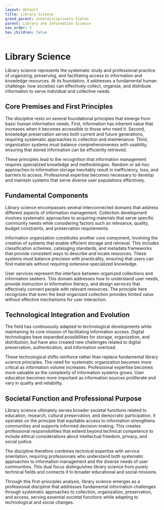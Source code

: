 ```yaml
---
layout: default
title: Library Science
grand_parent: Interdisciplinary Fields
parent: Library and Information Science
nav_order: 2
has_children: false
---
```


# Library Science

Library science represents the systematic study and professional practice of organizing, preserving, and facilitating access to information and knowledge resources. At its foundation, it addresses a fundamental human challenge: how societies can effectively collect, organize, and distribute information to serve individual and collective needs.

## Core Premises and First Principles

The discipline rests on several foundational principles that emerge from basic human information needs. First, information has inherent value that increases when it becomes accessible to those who need it. Second, knowledge preservation serves both current and future generations, requiring systematic approaches to collection and maintenance. Third, organization systems must balance comprehensiveness with usability, ensuring that stored information can be efficiently retrieved.

These principles lead to the recognition that information management requires specialized knowledge and methodologies. Random or ad-hoc approaches to information storage inevitably result in inefficiency, loss, and barriers to access. Professional expertise becomes necessary to develop and maintain systems that serve diverse user populations effectively.

## Fundamental Components

Library science encompasses several interconnected domains that address different aspects of information management. Collection development involves systematic approaches to acquiring materials that serve specific community needs while considering factors such as relevance, quality, budget constraints, and preservation requirements.

Information organization constitutes another core component, involving the creation of systems that enable efficient storage and retrieval. This includes classification schemes, cataloging standards, and metadata frameworks that provide consistent ways to describe and locate resources. These systems must balance precision with practicality, ensuring that users can find materials without requiring extensive specialized knowledge.

User services represent the interface between organized collections and information seekers. This domain addresses how to understand user needs, provide instruction in information literacy, and design services that effectively connect people with relevant resources. The principle here recognizes that even the best-organized collection provides limited value without effective mechanisms for user interaction.

## Technological Integration and Evolution

The field has continuously adapted to technological developments while maintaining its core mission of facilitating information access. Digital technologies have expanded possibilities for storage, organization, and distribution, but have also created new challenges related to digital preservation, authentication, and information overload.

These technological shifts reinforce rather than replace fundamental library science principles. The need for systematic organization becomes more critical as information volume increases. Professional expertise becomes more valuable as the complexity of information systems grows. User education becomes more important as information sources proliferate and vary in quality and reliability.

## Societal Function and Professional Purpose

Library science ultimately serves broader societal functions related to education, research, cultural preservation, and democratic participation. It operates on the principle that equitable access to information strengthens communities and supports informed decision-making. This creates professional responsibilities that extend beyond technical competence to include ethical considerations about intellectual freedom, privacy, and social justice.

The discipline therefore combines technical expertise with service orientation, requiring professionals who understand both systematic approaches to information management and the diverse needs of user communities. This dual focus distinguishes library science from purely technical fields and connects it to broader educational and social missions.

Through this first-principles analysis, library science emerges as a professional discipline that addresses fundamental information challenges through systematic approaches to collection, organization, preservation, and access, serving essential societal functions while adapting to technological and social changes.

